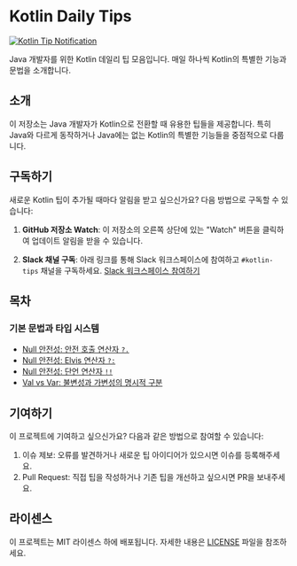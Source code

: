 # Kotlin Daily Tips

[![Kotlin Tip Notification](https://github.com/youngiggy/kotlin-tips/actions/workflows/slack-notification.yml/badge.svg)](https://github.com/youngiggy/kotlin-tips/actions/workflows/slack-notification.yml)

Java 개발자를 위한 Kotlin 데일리 팁 모음입니다. 매일 하나씩 Kotlin의 특별한 기능과 문법을 소개합니다.

## 소개

이 저장소는 Java 개발자가 Kotlin으로 전환할 때 유용한 팁들을 제공합니다. 특히 Java와 다르게 동작하거나 Java에는 없는 Kotlin의 특별한 기능들을 중점적으로 다룹니다.

## 구독하기

새로운 Kotlin 팁이 추가될 때마다 알림을 받고 싶으신가요? 다음 방법으로 구독할 수 있습니다:

1. **GitHub 저장소 Watch**: 이 저장소의 오른쪽 상단에 있는 "Watch" 버튼을 클릭하여 업데이트 알림을 받을 수 있습니다.

2. **Slack 채널 구독**: 아래 링크를 통해 Slack 워크스페이스에 참여하고 `#kotlin-tips` 채널을 구독하세요.
   [Slack 워크스페이스 참여하기](https://vroongcorp.slack.com/archives/C0959B6JGDV) <!-- 여기에 실제 Slack 초대 링크를 추가하세요 -->

## 목차

### 기본 문법과 타입 시스템
- [Null 안전성: 안전 호출 연산자 `?.`](01-기본-문법과-타입-시스템/01-null-안전성-안전-호출-연산자.md)
- [Null 안전성: Elvis 연산자 `?:`](01-기본-문법과-타입-시스템/02-null-안전성-elvis-연산자.md)
- [Null 안전성: 단언 연산자 `!!`](01-기본-문법과-타입-시스템/03-null-안전성-단언-연산자.md)
- [Val vs Var: 불변성과 가변성의 명시적 구분](01-기본-문법과-타입-시스템/04-val-vs-var.md)
<!-- 팁들은 여기에 추가됩니다 -->

## 기여하기

이 프로젝트에 기여하고 싶으신가요? 다음과 같은 방법으로 참여할 수 있습니다:

1. 이슈 제보: 오류를 발견하거나 새로운 팁 아이디어가 있으시면 이슈를 등록해주세요.
2. Pull Request: 직접 팁을 작성하거나 기존 팁을 개선하고 싶으시면 PR을 보내주세요.

## 라이센스

이 프로젝트는 MIT 라이센스 하에 배포됩니다. 자세한 내용은 [LICENSE](LICENSE) 파일을 참조하세요.
